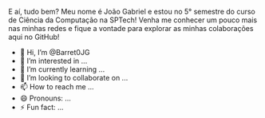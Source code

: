 E aí, tudo bem? Meu nome é João Gabriel e estou no 5° semestre do curso de Ciência da Computação na SPTech! Venha me conhecer um pouco mais nas minhas redes e fique a vontade para explorar as minhas colaborações aqui no GitHub!

- 👋 Hi, I’m @Barret0JG
- 👀 I’m interested in ...
- 🌱 I’m currently learning ...
- 💞️ I’m looking to collaborate on ...
- 📫 How to reach me ...
- 😄 Pronouns: ...
- ⚡ Fun fact: ...

<!---
Barret0JG/Barret0JG is a ✨ special ✨ repository because its `README.md` (this file) appears on your GitHub profile.
You can click the Preview link to take a look at your changes.
--->
